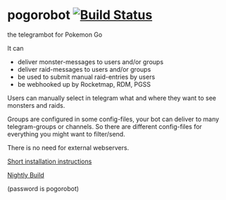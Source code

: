 # pogorobot [![Build Status](https://travis-ci.org/theyellow/pogorobot.svg?branch=master)](https://travis-ci.org/theyellow/pogorobot)

the telegrambot for Pokemon Go

It can
- deliver monster-messages to users and/or groups
- deliver raid-messages to users and/or groups
- be used to submit manual raid-entries by users
- be webhooked up by Rocketmap, RDM, PGSS


Users can manually select in telegram what and where they want to see monsters and raids. 

Groups are configured in some config-files, your bot can deliver to many telegram-groups or channels. So there are different config-files for everything you might want to filter/send.


There is no need for external webservers.

[Short installation instructions](https://github.com/theyellow/pogorobot/wiki/Short-Installation-usage-guide)

[Nightly Build](https://mycloud.marstaller.org/index.php/s/Oq2tQH8WNjY6Zl0)

(password is pogorobot)

